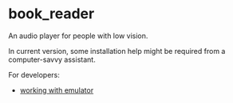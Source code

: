 # book_reader

An audio player for people with low vision.

In current version, some installation help might be required from a computer-savvy assistant.


For developers:
* [working with emulator](doc/working_with_emulator.md)



